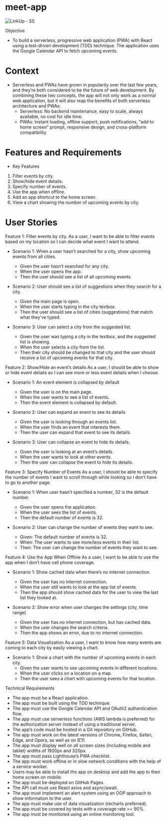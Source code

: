 # meet-app
![LinkUp - SS](https://user-images.githubusercontent.com/83362705/137534374-33581d9a-7484-4b5a-bcbd-9393446b4935.png)

Objective
* To build a serverless, progressive web application (PWA) with React using a test-driven
  development (TDD) technique. The application uses the Google Calendar API to fetch
  upcoming events.
  
# Context
* Serverless and PWAs have grown in popularity over the last few years, and they’re both
  considered to be the future of web development. By combining these two concepts, the app
  will not only work as a normal web application, but it will also reap the benefits of both
  serverless architecture and PWAs:
  * Serverless: No backend maintenance, easy to scale, always available, no cost for idle
    time.
  * PWAs: Instant loading, offline support, push notifications, “add to home screen” prompt,
    responsive design, and cross-platform compatibility
   
 # Features and Requirements
 * Key Features
  1. Filter events by city.
  2. Show/hide event details.
  3. Specify number of events.
  4. Use the app when offline.
  5. Add an app shortcut to the home screen.
  6. View a chart showing the number of upcoming events by city.
  
# User Stories

Feature 1: Filter events by city.
As a user, I want to be able to filter events based on my location so I can decide what event I want to attend.
* Scenario 1: When a user hasn’t searched for a city, show upcoming events from all cities.
  * Given the user hasn’t searched for any city.
  * When the user opens the app.
  * Then the user should see a list of all upcoming events.

* Scenario 2: User should see a list of suggestions when they search for a city.
  * Given the main page is open.
  * When the user starts typing in the city textbox.
  * Then the user should see a list of cities (suggestions) that match what they’ve typed.

* Scenario 3: User can select a city from the suggested list.
  * Given the user was typing a city in the textbox, and the suggested list is showing.
  * When the user selects a city from the list.
  * Then their city should be changed to that city and the user should receive a list of 	upcoming events for that city.

Feature 2: Show/Hide an event’s details
As a user, I should be able to show or hide event details so I can see more or less event details when I choose.
* Scenario 1: An event element is collapsed by default
  * Given the user is on the main page.
  * When the user wants to see a list of events.
  * Then the event element is collapsed by default.

* Scenario 2: User can expand an event to see its details
  * Given the user is looking through an events list.
  * When the user finds an event that interests them.
  * Then the user can expand that event to see its details.	

* Scenario 3: User can collapse an event to hide its details.
  * Given the user is looking at an event’s details.
  * When the user wants to look at other events.
  * Then the user can collapse the event to hide its details.

Feature 3: Specify Number of Events
As a user, I should be able to specify the number of events I want to scroll through while looking so I don’t have to go to another page.
* Scenario 1: When user hasn’t specified a number, 32 is the default number.
  * Given the user opens the application.
  * When the user sees the list of events.
  * Then the default number of events is 32.

* Scenario 2: User can change the number of events they want to see.
  * Given: The default number of events is 32.
  * When: The user wants to see more/less events in their list.
  * Then: The user can change the number of events they want to see.

Feature 4: Use the App When Offline
As a user, I want to be able to use the app when I don’t have cell phone coverage.
* Scenario 1: Show cached data when there’s no internet connection.
  * Given the user has no internet connection.
  * When the user still wants to look at the app list of events.
  * Then the app should show cached data for the user to view the last list they looked at.

* Scenario 2: Show error when user changes the settings (city, time range)
  * Given the user has no internet connection, but has cached data.
  * When the user changes the search criteria.
  * Then the app shows an error, due to no internet connection.

Feature 5: Data Visualization
As a user, I want to know how many events are coming to each city by easily viewing a chart.
* Scenario 1: Show a chart with the number of upcoming events in each city.
  * Given the user wants to see upcoming events in different locations.
  * When the user clicks on a location on a map.
  * Then the user sees a chart with upcoming events for that location.

Technical Requirements
* The app must be a React application.
* The app must be built using the TDD technique.
* The app must use the Google Calendar API and OAuth2 authentication flow.
* The app must use serverless functions (AWS lambda is preferred) for the authorization
  server instead of using a traditional server.
* The app’s code must be hosted in a Git repository on GitHub.
* The app must work on the latest versions of Chrome, Firefox, Safari, Edge, and Opera,
  as well as on IE11.
* The app must display well on all screen sizes (including mobile and tablet) widths of
  1920px and 320px.
* The app must pass Lighthouse’s PWA checklist.
* The app must work offline or in slow network conditions with the help of a service
  worker.
* Users may be able to install the app on desktop and add the app to their home screen
  on mobile.
* The app must be deployed on GitHub Pages.
* The API call must use React axios and async/await.
* The app must implement an alert system using an OOP approach to show information to
  the user.
* The app must make use of data visualization (recharts preferred).
* The app must be covered by tests with a coverage rate >= 90%.
* The app must be monitored using an online monitoring tool.
